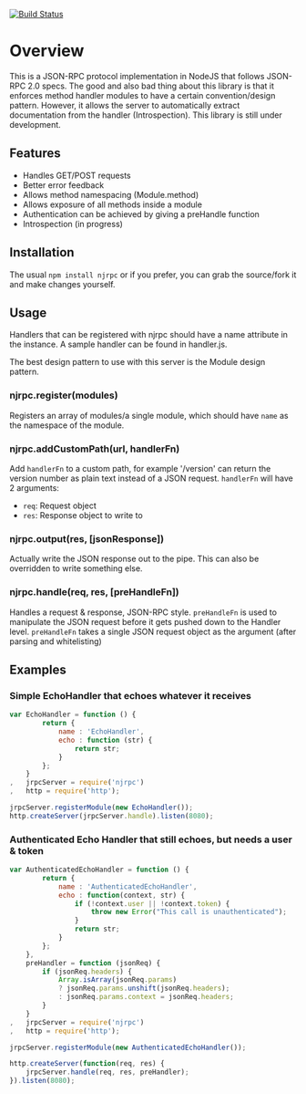 [![Build Status](https://secure.travis-ci.org/longlho/node-jsonrpc.png)](https://secure.travis-ci.org/longlho/node-jsonrpc)

# Overview
This is a JSON-RPC protocol implementation in NodeJS that follows JSON-RPC 2.0 specs. The good and also bad thing about this library is that it enforces method handler modules to have a certain convention/design pattern. However, it allows the server to automatically extract documentation from the handler (Introspection). This library is still under development.

## Features
- Handles GET/POST requests
- Better error feedback
- Allows method namespacing (Module.method)
- Allows exposure of all methods inside a module
- Authentication can be achieved by giving a preHandle function
- Introspection (in progress)

## Installation
The usual `npm install njrpc` or if you prefer, you can grab the source/fork it and make changes yourself.

## Usage
Handlers that can be registered with njrpc should have a name attribute in the instance. A sample handler can be found in handler.js.

The best design pattern to use with this server is the Module design pattern.

### njrpc.register(modules)
Registers an array of modules/a single module, which should have `name` as the namespace of the module.

### njrpc.addCustomPath(url, handlerFn)
Add `handlerFn` to a custom path, for example '/version' can return the version number as plain text instead of a JSON request.
`handlerFn` will have 2 arguments:             

- `req`: Request object
- `res`: Response object to write to

### njrpc.output(res, [jsonResponse])
Actually write the JSON response out to the pipe. This can also be overridden to write something else.

### njrpc.handle(req, res, [preHandleFn])
Handles a request & response, JSON-RPC style. `preHandleFn` is used to manipulate the JSON request before it gets pushed down to the Handler level. `preHandleFn` takes a single JSON request object as the argument (after parsing and whitelisting)

## Examples

### Simple EchoHandler that echoes whatever it receives

```javascript
var EchoHandler = function () {
		return {
			name : 'EchoHandler',
			echo : function (str) {
				return str;
			}
		};
	}
,	jrpcServer = require('njrpc')
,	http = require('http');

jrpcServer.registerModule(new EchoHandler());
http.createServer(jrpcServer.handle).listen(8080);
```
### Authenticated Echo Handler that still echoes, but needs a user & token

```javascript
var AuthenticatedEchoHandler = function () {
		return {
			name : 'AuthenticatedEchoHandler',
			echo : function(context, str) {
				if (!context.user || !context.token) {
					throw new Error("This call is unauthenticated");
				}
				return str;
			}
		};
	},
	preHandler = function (jsonReq) {
		if (jsonReq.headers) {
			Array.isArray(jsonReq.params)
			? jsonReq.params.unshift(jsonReq.headers);
			: jsonReq.params.context = jsonReq.headers;
		}
	}
,	jrpcServer = require('njrpc')
,	http = require('http');

jrpcServer.registerModule(new AuthenticatedEchoHandler());

http.createServer(function(req, res) {
	jrpcServer.handle(req, res, preHandler);	
}).listen(8080);
```
